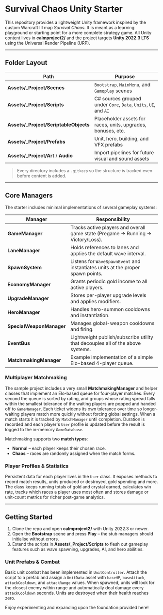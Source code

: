 # Survival Chaos Unity Starter

This repository provides a lightweight Unity framework inspired by the custom Warcraft III map *Survival Chaos*.  It is meant as a learning playground or starting point for a more complete strategy game.  All Unity content lives in **calmproject2/** and the project targets **Unity&nbsp;2022.3 LTS** using the Universal Render Pipeline (URP).

---

## Folder Layout

| Path | Purpose |
|------|---------|
| **Assets/_Project/Scenes** | `Bootstrap`, `MainMenu`, and `Gameplay` scenes |
| **Assets/_Project/Scripts** | C# sources grouped under `Core`, `Data`, `Units`, `UI`, and `AI` |
| **Assets/_Project/ScriptableObjects** | Placeholder assets for races, units, upgrades, bonuses, etc. |
| **Assets/_Project/Prefabs** | Unit, hero, building, and VFX prefabs |
| **Assets/_Project/Art** / **Audio** | Import pipelines for future visual and sound assets |

> Every directory includes a `.gitkeep` so the structure is tracked even before content is added.

---

## Core Managers

The starter includes minimal implementations of several gameplay systems:

| Manager | Responsibility |
|---------|----------------|
| **GameManager** | Tracks active players and overall game state (Pregame → Running → Victory/Loss). |
| **LaneManager** | Holds references to lanes and applies the default wave interval. |
| **SpawnSystem** | Listens for `WaveSpawnEvent` and instantiates units at the proper spawn points. |
| **EconomyManager** | Grants periodic gold income to all active players. |
| **UpgradeManager** | Stores per-player upgrade levels and applies modifiers. |
| **HeroManager** | Handles hero-summon cooldowns and instantiation. |
| **SpecialWeaponManager** | Manages global-weapon cooldowns and firing. |
| **EventBus** | Lightweight publish/subscribe utility that decouples all of the above systems. |
| **MatchmakingManager** | Example implementation of a simple Elo-based 4-player queue. |

### Multiplayer Matchmaking

The sample project includes a very small **MatchmakingManager** and helper
classes that implement an Elo-based queue for four-player matches. Every second
the queue is sorted by rating, and groups whose rating spread falls within the
smallest tolerance of the waiting players are popped and handed off to
`GameManager`. Each ticket widens its own tolerance over time so longer-waiting
players match more quickly without forcing global settings. When a match starts
it is tracked by `MatchManager` until completion. Duration is recorded and each
player's `User` profile is updated before the result is logged to the in-memory
`GameDatabase`.

Matchmaking supports two **match types**:
 - **Normal** – each player keeps their chosen race.
 - **Chaos** – races are randomly assigned when the match forms.


### Player Profiles & Statistics

Persistent data for each player lives in the `User` class. It exposes methods
to record match results, units produced or destroyed, gold spending and more.
The class keeps running totals of gold and crystal earned, calculates win rate,
tracks which races a player uses most often and stores damage or unit-count
metrics for richer post-game analytics.


---

## Getting Started

1. Clone the repo and open **calmproject2/** with Unity 2022.3 or newer.  
2. Open the **Bootstrap** scene and press **Play** – the stub managers should initialise without errors.  
3. Extend the scripts in **Assets/_Project/Scripts** to flesh out gameplay features such as wave spawning, upgrades, AI, and hero abilities.

### Unit Prefabs & Combat

Basic unit combat has been implemented in `UnitController`. Attach the script to a prefab and assign a `UnitData` asset with `baseHP`, `baseAttack`, `attackCooldown`, and `attackRange` values. When spawned, units will look for the closest enemy within range and automatically deal damage every `attackCooldown` seconds. Units are destroyed when their health reaches zero.

Enjoy experimenting and expanding upon the foundation provided here!
